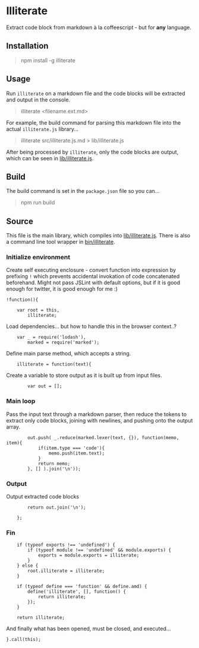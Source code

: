 # Illiterate

Extract code block from markdown à la coffeescript - but for **any** language.

## Installation

> npm install -g illiterate

## Usage

Run `illiterate` on a markdown file and the code blocks will be extracted and output in the console.

> illiterate <filename.ext.md>

For example, the build command for parsing this markdown file into the actual `illiterate.js` library...

> illiterate src/illiterate.js.md > lib/illiterate.js

After being processed by `illiterate`, only the code blocks are output, which can be seen in [lib/illiterate.js](../lib/illiterate.js).

## Build

The build command is set in the `package.json` file so you can...

> npm run build

## Source

This file is the main library, which compiles into [lib/illiterate.js](../lib/illiterate.js). There is also a command line tool wrapper in [bin/illiterate](../bin/illiterate).

### Initialize environment

Create self executing enclosure - convert function into expression by prefixing `!` which prevents accidental invokation of code concatenated beforehand. Might not pass JSLint with default options, but if it is good enough for twitter, it is good enough for me :)

	!function(){

		var root = this,
			illiterate;

Load dependencies... but how to handle this in the browser context..?

		var _ = require('lodash'),
			marked = require('marked');

Define main parse method, which accepts a string.

		illiterate = function(text){

Create a variable to store output as it is built up from input files.

			var out = [];

### Main loop

Pass the input text through a markdown parser, then reduce the tokens to extract only code blocks, joining with newlines, and pushing onto the output array.

			out.push( _.reduce(marked.lexer(text, {}), function(memo, item){
				if(item.type === 'code'){
					memo.push(item.text);
				}
				return memo;
			}, [] ).join('\n'));

### Output

Output extracted code blocks

			return out.join('\n');

		};


### Fin

		if (typeof exports !== 'undefined') {
			if (typeof module !== 'undefined' && module.exports) {
				exports = module.exports = illiterate;
			}
		} else {
			root.illiterate = illiterate;
		}

		if (typeof define === 'function' && define.amd) {
			define('illiterate', [], function() {
				return illiterate;
			});
		}

		return illiterate;

And finally what has been opened, must be closed, and executed...

	}.call(this);
